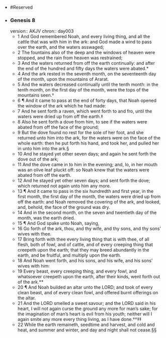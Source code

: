 - #Reserved
- ### Genesis 8
  version:: AKJV
  chron:: day003
	- 1 And God remembered Noah, and every living thing, and all the cattle that was with
	  him in the ark: and God made a wind to pass over the earth, and the waters asswaged;
	- 2 The fountains also of the deep and the windows of heaven were stopped, and the rain
	  from heaven was restrained;
	- 3 And the waters returned from off the earth continually:
	  and after the end of the hundred and fifty days the waters were abated.*
	- 4 And the ark rested in the seventh month, on the seventeenth day of the month, upon
	  the mountains of Ararat.
	- 5 And the waters decreased continually until the tenth month:
	  in the tenth month, on the first day of the month, were the tops of the mountains seen.†
	- 6 ¶ And it came to pass at the end of forty days, that Noah opened the window of the
	  ark which he had made:
	- 7 And he sent forth a raven, which went forth to and fro, until
	  the waters were dried up from off the earth.‡
	- 8 Also he sent forth a dove from him, to
	  see if the waters were abated from off the face of the ground;
	- 9 But the dove found no
	  rest for the sole of her foot, and she returned unto him into the ark, for the waters were
	  on the face of the whole earth: then he put forth his hand, and took her, and pulled her
	  in unto him into the ark.§
	- 10 And he stayed yet other seven days; and again he sent forth
	  the dove out of the ark;
	- 11 And the dove came in to him in the evening; and, lo, in her
	  mouth was an olive leaf pluckt off: so Noah knew that the waters were abated from off
	  the earth.
	- 12 And he stayed yet other seven days; and sent forth the dove; which returned
	  not again unto him any more.
	- 13 ¶ And it came to pass in the six hundredth and first year, in the first month, the first
	  day of the month, the waters were dried up from off the earth: and Noah removed the
	  covering of the ark, and looked, and, behold, the face of the ground was dry.
	- 14 And in
	  the second month, on the seven and twentieth day of the month, was the earth dried.
	- 15 ¶ And God spake unto Noah, saying,
	- 16 Go forth of the ark, thou, and thy wife, and
	  thy sons, and thy sons’ wives with thee.
	- 17 Bring forth with thee every living thing that
	  is with thee, of all flesh, both of fowl, and of cattle, and of every creeping thing that
	  creepeth upon the earth; that they may breed abundantly in the earth, and be fruitful,
	  and multiply upon the earth.
	- 18 And Noah went forth, and his sons, and his wife, and
	  his sons’ wives with him:
	- 19 Every beast, every creeping thing, and every fowl, and
	  whatsoever creepeth upon the earth, after their kinds, went forth out of the ark.**
	- 20 ¶ And Noah builded an altar unto the LORD; and took of every clean beast, and
	  of every clean fowl, and offered burnt offerings on the altar.
	- 21 And the LORD smelled
	  a sweet savour; and the LORD said in his heart, I will not again curse the ground any
	  more for man’s sake; for the imagination of man’s heart is evil from his youth; neither
	  will I again smite any more every thing living, as I have done.††‡‡
	- 22 While the earth
	  remaineth, seedtime and harvest, and cold and heat, and summer and winter, and day
	  and night shall not cease.§§